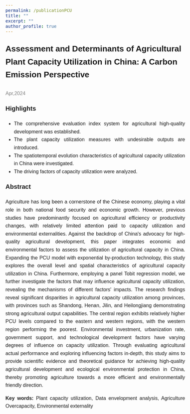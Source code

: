```yaml
---
permalink: /publicationPCU
title: ""
excerpt: ""
author_profile: true
---
```


<html>
<head>
    <style>
        body {
            font-family: 'Arial', sans-serif;
            font-size: 16px;
            line-height: 1.6;
            text-align: justify;
        }
        .title {
            font-size: 26px;
            text-align: left;
            font-weight: bold;   
        }
        .highlight {
            font-size: 20px;
        }
    </style>
</head>
<body>
    <p class="title">Assessment and Determinants of Agricultural Plant Capacity Utilization in China: A Carbon Emission Perspective</p>
    <p><span style="color: grey;">Apr,2024</span></p>
    <!-- <div align="center">
      <img src='images/highQ.png' alt="sym" width="60%">
    </div> -->
    <p class="highlight"><strong>Highlights</strong></p>
    <ul>
        <li>The comprehensive evaluation index system for agricultural high-quality development was established.</li>
        <li>The plant capacity utilization measures with undesirable outputs are introduced.</li>
        <li>The spatiotemporal evolution characteristics of agricultural capacity utilization in China were investigated.</li>
        <li>The driving factors of capacity utilization were analyzed.</li>
    </ul>
    <p class="highlight"><strong>Abstract</strong></p>
    <p>
        Agriculture has long been a cornerstone of the Chinese economy, playing a vital role in both national food security and economic growth. However, previous studies have predominantly focused on agricultural efficiency or productivity changes, with relatively limited attention paid to capacity utilization and environmental externalities. Against the backdrop of China's advocacy for high-quality agricultural development, this paper integrates economic and environmental factors to assess the utilization of agricultural capacity in China. Expanding the PCU model with exponential by-production technology, this study explores the overall level and spatial characteristics of agricultural capacity utilization in China. Furthermore, employing a panel Tobit regression model, we further investigate the factors that may influence agricultural capacity utilization, revealing the mechanisms of different factors' impacts. The research findings reveal significant disparities in agricultural capacity utilization among provinces, with provinces such as Shandong, Henan, Jilin, and Heilongjiang demonstrating strong agricultural output capabilities. The central region exhibits relatively higher PCU levels compared to the eastern and western regions, with the western region performing the poorest. Environmental investment, urbanization rate, government support, and technological development factors have varying degrees of influence on capacity utilization. Through evaluating agricultural actual performance and exploring influencing factors in-depth, this study aims to provide scientific evidence and theoretical guidance for achieving high-quality agricultural development and ecological environmental protection in China, thereby promoting agriculture towards a more efficient and environmentally friendly direction.
    </p>
    <p><strong>Key words:</strong> Plant capacity utilization, Data envelopment analysis, Agriculture Overcapacity, Environmental externality</p>
</body>
</html>
